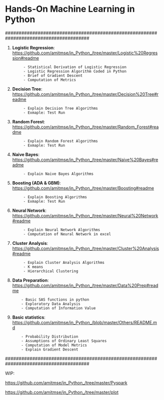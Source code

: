 # Hands-On Machine Learning in Python

#######################################################################################

1. **Logistic Regression**: https://github.com/amitmse/in_Python_/tree/master/Logistic%20Regression#readme
    
            - Statistical Derivation of Logistic Regression
            - Logistic Regression Algorithm Coded in Python
            - Brief of Gradient Descent
            - Computation of Metrics

3. **Decision Tree**: https://github.com/amitmse/in_Python_/tree/master/Decision%20Tree#readme

            - Explain Decision Tree Algorithms
            - Exmaple: Test Run 

4. **Random Forest**: https://github.com/amitmse/in_Python_/tree/master/Random_Forest#readme

            - Explain Random Forest Algorithms
            - Exmaple: Test Run 
   
5. **Naive Bayes**: https://github.com/amitmse/in_Python_/tree/master/Naive%20Bayes#readme

            - Explain Naive Bayes Algorithms

6. **Boosting (ADA & GBM)**: https://github.com/amitmse/in_Python_/tree/master/Boosting#readme

            - Explain Boosting Algorithms
            - Exmaple: Test Run 

7. **Neural Network**: https://github.com/amitmse/in_Python_/tree/master/Neural%20Network#readme

            - Explain Neural Network Algorithms
            - Computation of Neural Network in excel

9. **Cluster Analysis**: https://github.com/amitmse/in_Python_/tree/master/Cluster%20Analysis#readme

            - Explain Cluster Analysis Algorithms
            - K means
            - Hierarchical Clustering      

11. **Data Preparation**:  https://github.com/amitmse/in_Python_/tree/master/Data%20Prep#readme
    
            - Basic SAS functions in python
            - Exploratory Data Analysis
            - Computation of Information Value

13. **Basic statistics**: https://github.com/amitmse/in_Python_/blob/master/Others/README.md

            - Probability Distribution
            - Assumptions of Ordinary Least Squares
            - Computation of Model Metrics
            - Explain Gradient Descent    
    
#######################################################################################

WIP: 

https://github.com/amitmse/in_Python_/tree/master/Pyspark

https://github.com/amitmse/in_Python_/tree/master/plot

